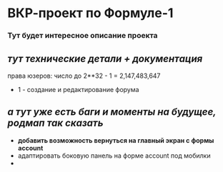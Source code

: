 # ВКР-проект по Формуле-1
### Тут будет интересное описание проекта

## _тут технические детали + документация_
права юзеров: число до 2**32 - 1 = 2,147,483,647
- 1 - создание и редактирование форума

## _а тут уже есть баги и моменты на будущее, родмап так сказать_

- **добавить возможность вернуться на главный экран с формы account**
- адаптировать боковую панель на форме account под мобилки
- 